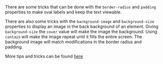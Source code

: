 There are some tricks that can be done with the `border-radius` and `padding` properties to make oval labels and keep the text viewable.

There are also some tricks with the `background-image` and `background-size` properties to display an image in the back background of an element. Giving `background-size` the `cover` value will make the image the background. Using `contain` will make the image repeat until it fills the entire screen. The background image will match modifications in the border radius and padding.

More tips and tricks can be found [here]("https://css-tricks.com/")